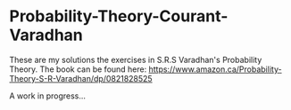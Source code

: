 # Probability-Theory-Courant-Varadhan
These are my solutions the exercises in S.R.S Varadhan's Probability Theory.
The book can be found here: https://www.amazon.ca/Probability-Theory-S-R-Varadhan/dp/0821828525

A work in progress...
